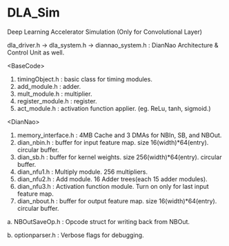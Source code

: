 # DLA_Sim
Deep Learning Accelerator Simulation
(Only for Convolutional Layer)

dla_driver.h
-> dla_system.h
-> diannao_system.h : DianNao Architecture & Control Unit as well.

\<BaseCode\>
  1. timingObject.h     : basic class for timing modules.
  2. add_module.h       : adder.
  3. mult_module.h      : multiplier.
  4. register_module.h  : register.
  5. act_module.h       : activation function applier. (eg. ReLu, tanh, sigmoid.)

\<DianNao\>
  1. memory_interface.h : 4MB Cache and 3 DMAs for NBIn, SB, and NBOut.
  2. dian_nbin.h        : buffer for input feature map. size 16(width)*64(entry). circular buffer.
  3. dian_sb.h          : buffer for kernel weights. size 256(width)*64(entry). circular buffer.
  4. dian_nfu1.h        : Multiply module. 256 multipliers.
  5. dian_nfu2.h        : Add module. 16 Adder trees(each 15 adder modules).
  6. dian_nfu3.h        : Activation function module. Turn on only for last input feature map.
  7. dian_nbout.h       : buffer for output feature map. size 16(width)*64(entry). circular buffer.
  
  a. NBOutSaveOp.h      : Opcode struct for writing back from NBOut.
  
  b. optionparser.h     : Verbose flags for debugging.
  
